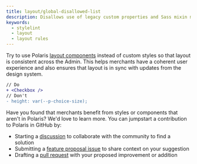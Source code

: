 ```yaml
---
title: layout/global-disallowed-list
description: Disallows use of legacy custom properties and Sass mixin map data
keywords:
  - stylelint
  - layout
  - layout rules
---
```


Try to use Polaris [layout components](/components) instead of custom styles so that layout is consistent across the Admin. This helps merchants have a coherent user experience and also ensures that layout is in sync with updates from the design system.

```diff
// Do
+ <Checkbox />
// Don't
- height: var(--p-choice-size);
```

Have you found that merchants benefit from styles or components that aren't in Polaris? We'd love to learn more. You can jumpstart a contribution to Polaris in GitHub by:

- Starting a [discussion](https://github.com/Shopify/polaris/discussions/6750) to collaborate with the community to find a solution
- Submitting a [feature proposal issue](https://github.com/Shopify/polaris/issues/new?assignees=&labels=Feature+request&template=FEATURE_REQUEST.md) to share context on your suggestion
- Drafting a [pull request](https://github.com/Shopify/polaris/pulls) with your proposed improvement or addition

